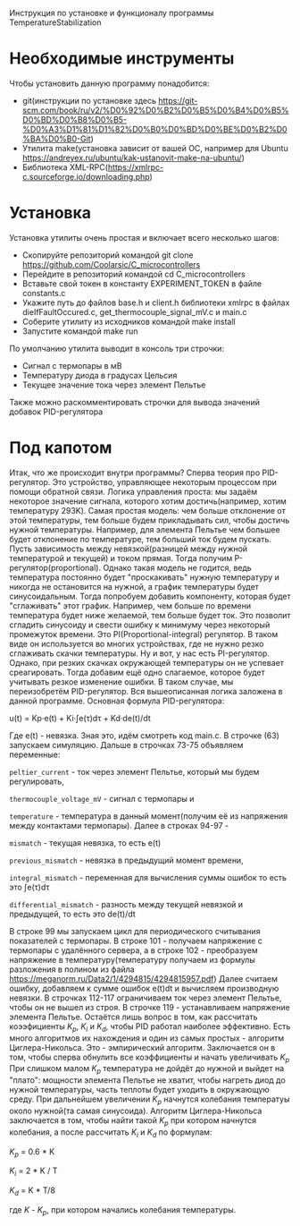 Инструкция по установке и функционалу программы TemperatureStabilization
# Необходимые инструменты
Чтобы установить данную программу понадобится:
- git(инструкции по установке здесь https://git-scm.com/book/ru/v2/%D0%92%D0%B2%D0%B5%D0%B4%D0%B5%D0%BD%D0%B8%D0%B5-%D0%A3%D1%81%D1%82%D0%B0%D0%BD%D0%BE%D0%B2%D0%BA%D0%B0-Git)
- Утилита make(установка зависит от вашей ОС, например для Ubuntu https://andreyex.ru/ubuntu/kak-ustanovit-make-na-ubuntu/)
- Библиотека XML-RPC(https://xmlrpc-c.sourceforge.io/downloading.php)
# Установка
Установка утилиты очень простая и включает всего несколько шагов:
- Скопируйте репозиторий командой git clone https://github.com/Coolarsic/C_microcontrollers
- Перейдите в репозиторий командой cd C_microcontrollers
- Вставьте свой токен в константу EXPERIMENT_TOKEN в файле constants.c
- Укажите путь до файлов base.h и client.h библиотеки xmlrpc в файлах dieIfFaultOccured.c, get_thermocouple_signal_mV.c и main.c
- Соберите утилиту из исходников командой make install
- Запустите командой make run 

По умолчанию утилита выводит в консоль три строчки:
 - Сигнал с термопары в мВ
 - Температуру диода в градусах Цельсия
 - Текущее значение тока через элемент Пельтье

Также можно раскомментировать строчки для вывода значений добавок PID-регулятора
# Под капотом
Итак, что же происходит внутри программы? Сперва теория про PID-регулятор. Это устройство, управляющее некоторым процессом при помощи обратной связи. Логика управления проста: мы задаём некоторое значение сигнала, которого хотим достичь(например, хотим температуру 293K). Самая простая модель: чем больше отклонение от этой температуры, тем больше будем прикладывать сил, чтобы достичь нужной температуры. Например, для элемента Пельтье чем большее будет отклонение по температуре, тем больший ток будем пускать. Пусть зависимость между невязкой(разницей между нужной температурой и текущей) и током прямая. Тогда получим P-регулятор(proportional). Однако такая модель не годится, ведь температура постоянно будет "проскакивать" нужную температуру и никогда не остановится на нужной, а график температуры будет синусоидальным. Тогда попробуем добавить компоненту, которая будет "сглаживать" этот график. Например, чем больше по времени температура будет ниже желаемой, тем больше будет ток. Это позволит сгладить синусоиду и свести ошибку к минимуму через некоторый промежуток времени. Это PI(Proportional-integral) регулятор. В таком виде он используется во многих устройствах, где не нужно резко сглаживать скачки температуры. Ну и вот, у нас есть PI-регулятор. Однако, при резких скачках окружающей температуры он не успевает среагировать. Тогда добавим ещё одно слагаемое, которое будет учитывать резкое изменение ошибки. В таком случае, мы переизобретём PID-регулятор. Вся вышеописанная логика заложена в данной программе. Основная формула PID-регулятора: 

u(t) = Kp·e(t) + Ki·∫e(τ)dτ + Kd·de(t)/dt

Где e(t) - невязка.
Зная это, идём смотреть код main.c. В строчке (63) запускаем симуляцию. Дальше в строчках 73-75 объявляем переменные: 

`peltier_current` - ток через элемент Пельтье, который мы будем регулировать, 

`thermocouple_voltage_mV` - сигнал с термопары и 

`temperature` - температура в данный момент(получим её из напряжения между контактами термопары). Далее в строках 94-97 - 

`mismatch` - текущая невязка, то есть e(t)

`previous_mismatch` - невязка в предыдущий момент времени, 

`integral_mismatch` - переменная для вычисления суммы ошибок то есть это ∫e(τ)dτ

`differential_mismatch` - разность между текущей невязкой и предыдущей, то есть это de(t)/dt

В строке 99 мы запускаем цикл для периодического считывания показателей с термопары. В строке 101 - получаем напряжение с термопары с удалённого сервера, а в строке 102 - преобразуем напряжение в температуру(температуру получаем из формулы разложения в полином из файла https://meganorm.ru/Data2/1/4294815/4294815957.pdf)
Далее считаем ошибку, добавляем к сумме ошибок e(t)dt и вычисляем производную невязки. В строчках 112-117 ограничиваем ток через элемент Пельтье, чтобы он не вышел из строя. В строчке 119 - устанавливаем напряжение элемента Пельтье. Остаётся лишь вопрос в том, как рассчитать коээфициенты $K_p$, $K_i$ и $K_d$,
чтобы PID работал наиболее эффективно. Есть много алгоритмов их нахождения и один из самых простых - алгоритм Циглера-Никольса. Это - эмпирический алгоритм. Заключается он в том, чтобы сперва обнулить все коэффициенты и начать увеличивать $K_p$
При слишком малом $K_p$ температура не дойдёт до нужной и выйдет на "плато": мощности элемента Пельтье не хватит, чтобы нагреть диод до нужной температуры, часть теплоты будет уходить в окружающую среду. При дальнейшем увеличении $K_p$ начнутся колебания температуы около нужной(та самая синусоида). Алгоритм Циглера-Никольса заключается в том, чтобы найти такой $K_p$ при котором начнутся колебания, а после рассчитать $K_i$ и $K_d$ по формулам:

$K_p$ = 0.6 * K 

$K_i$ = 2 * K / T 

$K_d$ = K * T/8

где $K$ - $K_p$, при котором начались колебания температуры.

